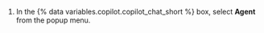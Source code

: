 1. In the {% data variables.copilot.copilot_chat_short %} box, select **Agent** from the popup menu.
